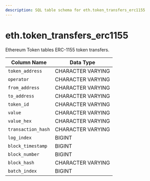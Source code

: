 ```yaml
---
description: SQL table schema for eth.token_transfers_erc1155
---
```


# eth.token\_transfers\_erc1155

Ethereum Token tables ERC-1155 token transfers.

| Column Name        | Data Type         |
| ------------------ | ----------------- |
| `token_address`    | CHARACTER VARYING |
| `operator`         | CHARACTER VARYING |
| `from_address`     | CHARACTER VARYING |
| `to_address`       | CHARACTER VARYING |
| `token_id`         | CHARACTER VARYING |
| `value`            | CHARACTER VARYING |
| `value_hex`        | CHARACTER VARYING |
| `transaction_hash` | CHARACTER VARYING |
| `log_index`        | BIGINT            |
| `block_timestamp`  | BIGINT            |
| `block_number`     | BIGINT            |
| `block_hash`       | CHARACTER VARYING |
| `batch_index`      | BIGINT            |
